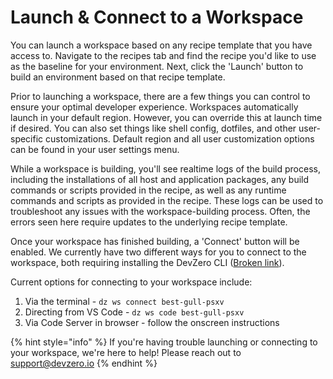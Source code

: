 # Launch & Connect to a Workspace

You can launch a workspace based on any recipe template that you have access to. Navigate to the recipes tab and find the recipe you'd like to use as the baseline for your environment. Next, click the 'Launch' button to build an environment based on that recipe template.&#x20;

Prior to launching a workspace, there are a few things you can control to ensure your optimal developer experience. Workspaces automatically launch in your default region. However, you can override this at launch time if desired. You can also set things like shell config, dotfiles, and other user-specific customizations. Default region and all user customization options can be found in your user settings menu.&#x20;

While a workspace is building, you'll see realtime logs of the build process, including the installations of all host and application packages, any build commands or scripts provided in the recipe, as well as any runtime commands and scripts as provided in the recipe. These logs can be used to troubleshoot any issues with the workspace-building process. Often, the errors seen here require updates to the underlying recipe template.&#x20;

Once your workspace has finished building, a 'Connect' button will be enabled. We currently have two different ways for you to connect to the workspace, both requiring installing the DevZero CLI ([Broken link](broken-reference "mention")).

Current options for connecting to your workspace include:&#x20;

1. Via the terminal - `dz ws connect best-gull-psxv`
2. Directing from VS Code - `dz ws code best-gull-psxv`
3. Via Code Server in browser - follow the onscreen instructions

{% hint style="info" %}
If you're having trouble launching or connecting to your workspace, we're here to help! Please reach out to support@devzero.io&#x20;
{% endhint %}

